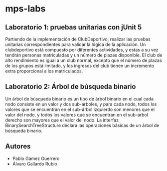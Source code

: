 # mps-labs

## Laboratorio 1: pruebas unitarias con jUnit 5

Partiendo de la implementación de ClubDeportivo, realizar las pruebas unitarias correspondientes para validar la lógica de la aplicación. Un clubdeportivo está compuesto por diferentes actividades, y estas a su vez tendrán personas matriculadas y un número de plazas disponible. El club de alto rendimiento es igual a un club normal, excepto que el número de plazas de los grupos está limitado, y los ingresos del club tienen un incremento extra proporcional a los matriculados.

## Laboratorio 2: Árbol de búsqueda binario

Un árbol de búsqueda binario es un tipo de árbol binario en el cual cada nodo consiste en un valor y dos sub-árboles, y para cada nodo, todos los valores que se encuentran en el sub-árbol izquierdo son menores que el valor del nodo, y todos los valores que se encuentran en el sub-árbol derecho son mayores que el valor del nodo. La interfaz BinarySearchTreeStructure<T> declara las operaciones básicas de un árbol de búsqueda binario.

## Autores

- Pablo Gámez Guerrero
- Álvaro Gallardo Rubio
